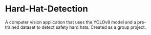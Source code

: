 # Hard-Hat-Detection
A computer vision application that uses the YOLOv8 model and a pre-trained dataset to detect safety hard hats. Created as a group project.
